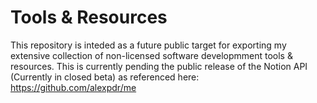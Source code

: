 # Tools & Resources

This repository is inteded as a future public target for exporting my extensive collection of non-licensed software developmment tools & resources. This is currently pending the public release of the Notion API (Currently in closed beta) as referenced here: https://github.com/alexpdr/me
